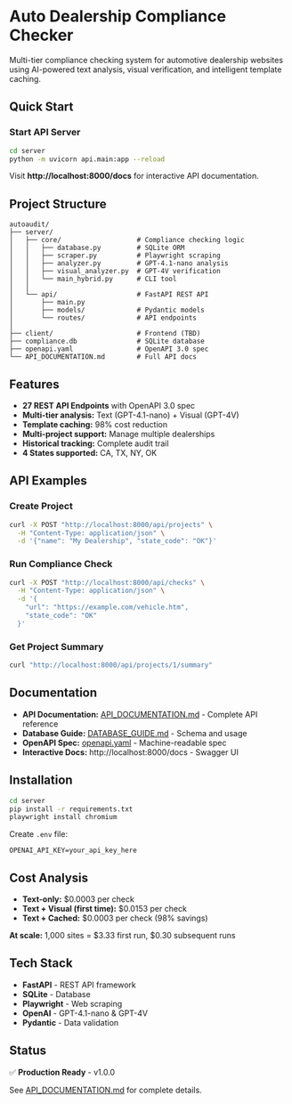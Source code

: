 # Auto Dealership Compliance Checker

Multi-tier compliance checking system for automotive dealership websites using AI-powered text analysis, visual verification, and intelligent template caching.

## Quick Start

### Start API Server
```bash
cd server
python -m uvicorn api.main:app --reload
```

Visit **http://localhost:8000/docs** for interactive API documentation.

## Project Structure

```
autoaudit/
├── server/
│   ├── core/                   # Compliance checking logic
│   │   ├── database.py         # SQLite ORM
│   │   ├── scraper.py          # Playwright scraping
│   │   ├── analyzer.py         # GPT-4.1-nano analysis
│   │   ├── visual_analyzer.py  # GPT-4V verification
│   │   └── main_hybrid.py      # CLI tool
│   │
│   └── api/                    # FastAPI REST API
│       ├── main.py
│       ├── models/             # Pydantic models
│       └── routes/             # API endpoints
│
├── client/                     # Frontend (TBD)
├── compliance.db               # SQLite database
├── openapi.yaml                # OpenAPI 3.0 spec
└── API_DOCUMENTATION.md        # Full API docs
```

## Features

- **27 REST API Endpoints** with OpenAPI 3.0 spec
- **Multi-tier analysis:** Text (GPT-4.1-nano) + Visual (GPT-4V)
- **Template caching:** 98% cost reduction
- **Multi-project support:** Manage multiple dealerships
- **Historical tracking:** Complete audit trail
- **4 States supported:** CA, TX, NY, OK

## API Examples

### Create Project
```bash
curl -X POST "http://localhost:8000/api/projects" \
  -H "Content-Type: application/json" \
  -d '{"name": "My Dealership", "state_code": "OK"}'
```

### Run Compliance Check
```bash
curl -X POST "http://localhost:8000/api/checks" \
  -H "Content-Type: application/json" \
  -d '{
    "url": "https://example.com/vehicle.htm",
    "state_code": "OK"
  }'
```

### Get Project Summary
```bash
curl "http://localhost:8000/api/projects/1/summary"
```

## Documentation

- **API Documentation:** [API_DOCUMENTATION.md](API_DOCUMENTATION.md) - Complete API reference
- **Database Guide:** [DATABASE_GUIDE.md](DATABASE_GUIDE.md) - Schema and usage
- **OpenAPI Spec:** [openapi.yaml](openapi.yaml) - Machine-readable spec
- **Interactive Docs:** http://localhost:8000/docs - Swagger UI

## Installation

```bash
cd server
pip install -r requirements.txt
playwright install chromium
```

Create `.env` file:
```
OPENAI_API_KEY=your_api_key_here
```

## Cost Analysis

- **Text-only:** $0.0003 per check
- **Text + Visual (first time):** $0.0153 per check
- **Text + Cached:** $0.0003 per check (98% savings)

**At scale:** 1,000 sites = $3.33 first run, $0.30 subsequent runs

## Tech Stack

- **FastAPI** - REST API framework
- **SQLite** - Database
- **Playwright** - Web scraping
- **OpenAI** - GPT-4.1-nano & GPT-4V
- **Pydantic** - Data validation

## Status

✅ **Production Ready** - v1.0.0

See [API_DOCUMENTATION.md](API_DOCUMENTATION.md) for complete details.
